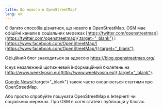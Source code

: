 ```yaml
---
title: Що нового в OpenStreetMap?
lang: uk
---
```


Є багато способів дізнатися, що нового в OpenStreetMap. OSM має офіційні канали в соціальних мережах [https://twitter.com/openstreetmap](https://twitter.com/openstreetmap){:target="_blank"} і [https://www.facebook.com/OpenStreetMap/](https://www.facebook.com/OpenStreetMap/){:target="_blank"}.

Офіційний блог знаходиться за адресою <https://blog.openstreetmap.org/>.

Існує незалежний щотижневий інформаційний бюлетень на [http://www.weeklyosm.eu](http://www.weeklyosm.eu){:target="_blank"}.

[Google News](https://news.google.com/news/search/section/q/openstreetmap/openstreetmap?hl=en&gl=US&ned=us){:target="_blank"} також часто оновлюється статтями про OpenStreetMap.

Або просто спробуйте пошукати OpenStreetMap в Інтернеті чи соціальних мережах. Про OSM є сотні статей і публікацій у блогах.
